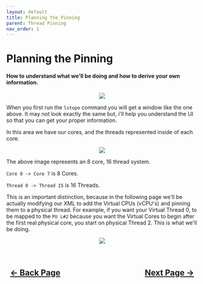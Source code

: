 ```yaml
---
layout: default
title: Planning the Pinning
parent: Thread Pinning
nav_order: 1
---
```


<style>
  .navigation-container {
    display: flex;
    justify-content: space-between;
    align-items: center;
    width: 100%;
  }
  
  .nav-button {
    margin: 10px;
  }
</style>

# Planning the Pinning
#### How to understand what we'll be doing and how to derive your own information.

<p align="center">
  <img src="../../../assets/lstopoexample.png">
</p>

When you first run the ``lstopo`` command you will get a window like the one above. It may not look exactly the same but, i'll help you understand the UI so that you can get your proper information.

In this area we have our cores, and the threads represented inside of each core.

<p align="center">
  <img src="../../../assets/lstopo-cores.png">
</p>

The above image represents an 8 core, 16 thread system.

``Core 0 -> Core 7`` is 8 Cores.

``Thread 0 -> Thread 15`` is 16 Threads.

This is an important distinction, because in the following page we'll be actually modifying our XML to add the Virtual CPUs (vCPU's) and pinning them to a physical thread. For example, if you want your Virtual Thread 0, to be mapped to the ``PU L#2`` because you want the Virtual Cores to begin after the first real physical core, you start on physical Thread 2. This is what we'll be doing.

<p align="center">
  <img src="../../../assets/lstopo-idealvmstart.png">
</p>

<h2 align="center">
  <br>
  <div class="navigation-container">
    <a class="nav-button" href="../index">&larr; Back Page</a>
    <a class="nav-button" href="../02-XML">Next Page &rarr;</a>
  </div>
  <br>
</h2>
